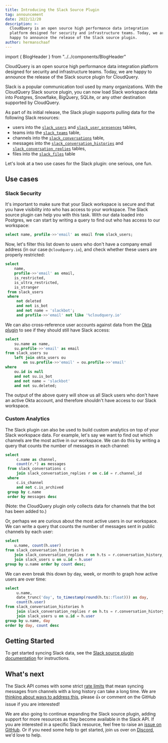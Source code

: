 ```yaml
---
title: Introducing the Slack Source Plugin
tag: announcement
date: 2022/12/20
description: >-
  CloudQuery is an open source high performance data integration 
  platform designed for security and infrastructure teams. Today, we are
  happy to announce the release of the Slack source plugin.
author: hermanschaaf
---
```


import { BlogHeader } from "../../components/BlogHeader"

<BlogHeader/>

CloudQuery is an open source high performance data integration platform designed for security and infrastructure teams. Today, we are happy to announce the release of the Slack source plugin for CloudQuery.

Slack is a popular communication tool used by many organizations. With the CloudQuery Slack source plugin, you can now load Slack workspace data into Postgres, Snowflake, BigQuery, SQLite, or any other destination supported by CloudQuery. 

As part of its initial release, the Slack plugin supports pulling data for the following Slack resources:
 - users into the [`slack_users`](https://github.com/cloudquery/cloudquery/blob/main/plugins/source/slack/docs/tables/slack_users.md) and [`slack_user_presences`](https://github.com/cloudquery/cloudquery/blob/main/plugins/source/slack/docs/tables/slack_user_presences.md) tables,
 - teams into the [`slack_teams`](https://github.com/cloudquery/cloudquery/blob/main/plugins/source/slack/docs/tables/slack_teams.md) table,
 - channels into the [`slack_conversations`](https://github.com/cloudquery/cloudquery/blob/main/plugins/source/slack/docs/tables/slack_conversations.md) table,
 - messages into the [`slack_conversation_histories`](https://github.com/cloudquery/cloudquery/blob/main/plugins/source/slack/docs/tables/slack_conversation_histories.md) and [`slack_conversation_replies`](https://github.com/cloudquery/cloudquery/blob/main/plugins/source/slack/docs/tables/slack_conversation_replies.md) tables,
 - files into the [`slack_files`](https://github.com/cloudquery/cloudquery/blob/main/plugins/source/slack/docs/tables/slack_teams.md) table

Let's look at a two use cases for the Slack plugin: one serious, one fun. 

## Use cases

### Slack Security

It's important to make sure that your Slack workspace is secure and that you have visibility into who has access to your workspace. The Slack source plugin can help you with this task. With our data loaded into Postgres, we can start by writing a query to find out who has access to our workspace:

```sql
select name, profile->>'email' as email from slack_users;
```

Now, let's filter this list down to users who don't have a company email address (in our case `@cloudquery.io`), and check whether these users are properly restricted:

```sql
select 
    name, 
    profile->>'email' as email, 
    is_restricted, 
    is_ultra_restricted, 
    is_stranger
 from slack_users
 where
     not deleted
     and not is_bot
     and not name = 'slackbot';
     and profile->>'email' not like '%cloudquery.io' 
```

We can also cross-reference user accounts against data from the [Okta plugin](/docs/plugins/sources/okta/overview) to see if they should still have Slack access:

```sql
select 
    su.name as name, 
    su.profile->>'email' as email 
from slack_users su 
    left join okta_users ou 
        on su.profile->>'email' = ou.profile->>'email' 
where 
    ou.id is null 
    and not su.is_bot 
    and not name = 'slackbot'
    and not su.deleted;
```

The output of the above query will show us all Slack users who don't have an active Okta account, and therefore shouldn't have access to our Slack workspace.

### Custom Analytics

The Slack plugin can also be used to build custom analytics on top of your Slack workspace data. For example, let's say we want to find out which channels are the most active in our workspace. We can do this by writing a query that counts the number of messages in each channel:

```sql
select
     c.name as channel,
     count(r.*) as messages
 from slack_conversations c
     join slack_conversation_replies r on c.id = r.channel_id
 where
     c.is_channel
     and not c.is_archived 
 group by c.name 
 order by messages desc
```

(Note: the CloudQuery plugin only collects data for channels that the bot has been added to.)

Or, perhaps we are curious about the most active users in our workspace. We can write a query that counts the number of messages sent in public channels by each user:

```sql
select 
    u.name, count(h.user) 
from slack_conversation_histories h 
    join slack_conversation_replies r on h.ts = r.conversation_history_ts 
    join slack_users u on u.id = h.user 
group by u.name order by count desc;
```

We can even break this down by day, week, or month to graph how active users are over time:

```sql
select
     u.name,
     date_trunc('day', to_timestamp(round(h.ts::float))) as day,
     count(h.user)
from slack_conversation_histories h
     join slack_conversation_replies r on h.ts = r.conversation_history_ts
     join slack_users u on u.id = h.user 
group by u.name, day 
order by day, count desc
```

## Getting Started

To get started syncing Slack data, see the [Slack source plugin documentation](/docs/plugins/sources/slack/overview) for instructions.

## What's next

The Slack API comes with some strict [rate limits](https://api.slack.com/docs/rate-limits) that mean syncing messages from channels with a long history can take a long time. We are [thinking about ways to address this](https://github.com/cloudquery/cloudquery/issues/5809), please 👍 or comment on the GitHub issue if you are interested!

We are also going to continue expanding the Slack source plugin, adding support for more resources as they become available in the Slack API. If you are interested in a specific Slack resource, feel free to raise an [issue on GitHub](https://github.com/cloudquery/cloudquery/issues). Or if you need some help to get started, join us over on [Discord](https://www.cloudquery.io/discord), we'd love to help.

